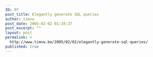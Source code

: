 ```yaml
---
ID: 97
post_title: Elegantly generate SQL queries
author: timvw
post_date: 2005-02-02 01:38:37
post_excerpt: ""
layout: post
permalink: >
  http://www.timvw.be/2005/02/02/elegantly-generate-sql-queries/
published: true
---
```

<code src="php/elegantsql.txt" lang="php"/>